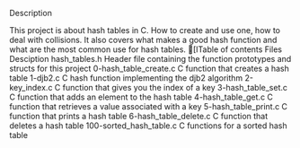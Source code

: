Description

This project is about hash tables in C. How to create and use one, how to deal with collisions. It also covers what makes a good hash function and what are the most common use for hash tables.
[ITable of contents
Files 	Desciption
hash_tables.h 	Header file containing the function prototypes and structs for this project
0-hash_table_create.c 	C function that creates a hash table
1-djb2.c 	C hash function implementing the djb2 algorithm
2-key_index.c 	C function that gives you the index of a key
3-hash_table_set.c 	C function that adds an element to the hash table
4-hash_table_get.c 	C function that retrieves a value associated with a key
5-hash_table_print.c 	C function that prints a hash table
6-hash_table_delete.c 	C function that deletes a hash table
100-sorted_hash_table.c 	C functions for a sorted hash table
